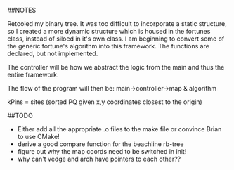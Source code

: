 ##NOTES

Retooled my binary tree.  It was too difficult to incorporate a static structure, so I created a more dynamic structure which is housed in the fortunes class, instead of siloed in it's own class.  I am beginning to convert some of the generic fortune's algorithm into this framework.  The functions are declared, but not implemented.

The controller will be how we abstract the logic from the main and thus the entire framework.

The flow of the program will then be: main->controller->map & algorithm

kPins = sites (sorted PQ given x,y coordinates closest to the origin)

##TODO

 - Either add all the appropriate .o files to the make file or convince Brian to use CMake!
 - derive a good compare function for the beachline rb-tree
 - figure out why the map coords need to be switched in init!
 - why can't vedge and arch have pointers to each other??
 
